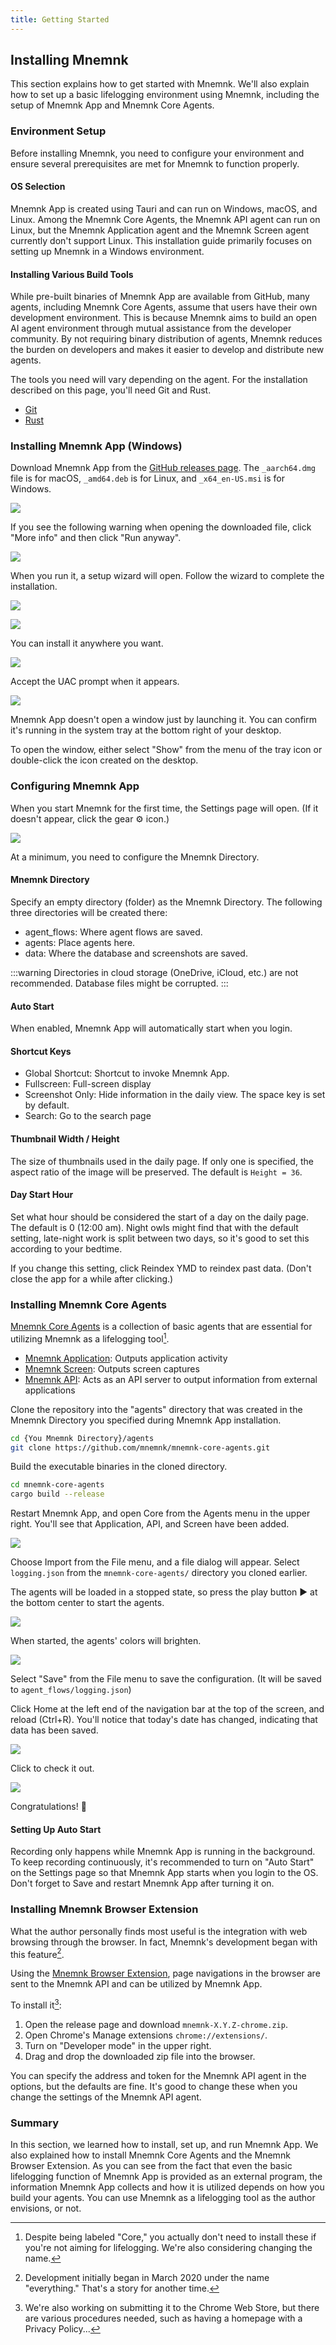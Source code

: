 ```yaml
---
title: Getting Started
---
```


## Installing Mnemnk

This section explains how to get started with Mnemnk.
We'll also explain how to set up a basic lifelogging environment using Mnemnk, including the setup of Mnemnk App and Mnemnk Core Agents.

### Environment Setup

Before installing Mnemnk, you need to configure your environment and ensure several prerequisites are met for Mnemnk to function properly.

#### OS Selection

Mnemnk App is created using Tauri and can run on Windows, macOS, and Linux.
Among the Mnemnk Core Agents, the Mnemnk API agent can run on Linux, but the Mnemnk Application agent and the Mnemnk Screen agent currently don't support Linux.
This installation guide primarily focuses on setting up Mnemnk in a Windows environment.

#### Installing Various Build Tools

While pre-built binaries of Mnemnk App are available from GitHub, many agents, including Mnemnk Core Agents, assume that users have their own development environment.
This is because Mnemnk aims to build an open AI agent environment through mutual assistance from the developer community. By not requiring binary distribution of agents, Mnemnk reduces the burden on developers and makes it easier to develop and distribute new agents.

The tools you need will vary depending on the agent.
For the installation described on this page, you'll need Git and Rust.

- [Git](https://git-scm.com/)
- [Rust](https://www.rust-lang.org/ja/learn/get-started)

### Installing Mnemnk App (Windows)

Download Mnemnk App from the [GitHub releases page](https://github.com/mnemnk/mnemnk-app/releases). The `_aarch64.dmg` file is for macOS, `_amd64.deb` is for Linux, and `_x64_en-US.msi` is for Windows.


![](/images/guide/getting-started/mnemnk-release-page.png)

If you see the following warning when opening the downloaded file, click "More info" and then click "Run anyway".

![](/images/guide/getting-started/windows-protect.png)

When you run it, a setup wizard will open. Follow the wizard to complete the installation.

![](/images/guide/getting-started/mnemnk-setup-wizard1.png)

![](/images/guide/getting-started/mnemnk-setup-wizard2.png)

You can install it anywhere you want.

![](/images/guide/getting-started/mnemnk-setup-wizard3.png)

Accept the UAC prompt when it appears.

![](/images/guide/getting-started/mnemnk-setup-wizard4.png)

Mnemnk App doesn't open a window just by launching it. You can confirm it's running in the system tray at the bottom right of your desktop.

To open the window, either select "Show" from the menu of the tray icon or double-click the icon created on the desktop.

### Configuring Mnemnk App

When you start Mnemnk for the first time, the Settings page will open. (If it doesn't appear, click the gear ⚙ icon.)


![](/images/guide/getting-started/settings.png)

At a minimum, you need to configure the Mnemnk Directory.

#### Mnemnk Directory

Specify an empty directory (folder) as the Mnemnk Directory. The following three directories will be created there:

- agent_flows: Where agent flows are saved.
- agents: Place agents here.
- data: Where the database and screenshots are saved.

:::warning
Directories in cloud storage (OneDrive, iCloud, etc.) are not recommended.
Database files might be corrupted.
:::

<Expansion title="Other Settings (Optional)" showIcon={false}>

#### Auto Start

When enabled, Mnemnk App will automatically start when you login.

#### Shortcut Keys

- Global Shortcut: Shortcut to invoke Mnemnk App.
- Fullscreen: Full-screen display
- Screenshot Only: Hide information in the daily view. The space key is set by default.
- Search: Go to the search page

#### Thumbnail Width / Height

The size of thumbnails used in the daily page. If only one is specified, the aspect ratio of the image will be preserved. The default is `Height = 36`.

#### Day Start Hour

Set what hour should be considered the start of a day on the daily page. The default is 0 (12:00 am). Night owls might find that with the default setting, late-night work is split between two days, so it's good to set this according to your bedtime.

If you change this setting, click Reindex YMD to reindex past data. (Don't close the app for a while after clicking.)

</Expansion>

### Installing Mnemnk Core Agents

[Mnemnk Core Agents](https://github.com/mnemnk/mnemnk-core-agents) is a collection of basic agents that are essential for utilizing Mnemnk as a lifelogging tool[^1].

- [Mnemnk Application](https://github.com/mnemnk/mnemnk-core-agents/tree/main/mnemnk-application): Outputs application activity
- [Mnemnk Screen](https://github.com/mnemnk/mnemnk-core-agents/tree/main/mnemnk-screen): Outputs screen captures
- [Mnemnk API](https://github.com/mnemnk/mnemnk-core-agents/tree/main/mnemnk-api): Acts as an API server to output information from external applications

Clone the repository into the "agents" directory that was created in the Mnemnk Directory you specified during Mnemnk App installation.

```sh
cd {You Mnemnk Directory}/agents
git clone https://github.com/mnemnk/mnemnk-core-agents.git
```

Build the executable binaries in the cloned directory.

```sh
cd mnemnk-core-agents
cargo build --release
```

Restart Mnemnk App, and open Core from the Agents menu in the upper right. You'll see that Application, API, and Screen have been added.

![](/images/guide/getting-started/agents-menu.png)

Choose Import from the File menu, and a file dialog will appear. Select `logging.json` from the `mnemnk-core-agents/` directory you cloned earlier.

The agents will be loaded in a stopped state, so press the play button ▶ at the bottom center to start the agents.

![](/images/guide/getting-started/screenshot-core-agents-imported.png)

When started, the agents' colors will brighten.

![](/images/guide/getting-started/screenshot-core-agents.png)

Select "Save" from the File menu to save the configuration. (It will be saved to `agent_flows/logging.json`)

Click Home at the left end of the navigation bar at the top of the screen, and reload (Ctrl+R). You'll notice that today's date has changed, indicating that data has been saved. 

![](/images/guide/getting-started/first-logging.png)

Click to check it out.

![](/images/guide/getting-started/first-daily-page.png)

Congratulations! 🎉

#### Setting Up Auto Start

Recording only happens while Mnemnk App is running in the background. To keep recording continuously, it's recommended to turn on "Auto Start" on the Settings page so that Mnemnk App starts when you login to the OS. Don't forget to Save and restart Mnemnk App after turning it on.

### Installing Mnemnk Browser Extension

What the author personally finds most useful is the integration with web browsing through the browser.
In fact, Mnemnk's development began with this feature[^2].

Using the [Mnemnk Browser Extension](https://github.com/mnemnk/mnemnk-browser-extension), page navigations in the browser are sent to the Mnemnk API and can be utilized by Mnemnk App.

To install it[^3]:

1. Open the release page and download `mnemnk-X.Y.Z-chrome.zip`.
2. Open Chrome's Manage extensions `chrome://extensions/`.
3. Turn on "Developer mode" in the upper right.
4. Drag and drop the downloaded zip file into the browser.

You can specify the address and token for the Mnemnk API agent in the options, but the defaults are fine. It's good to change these when you change the settings of the Mnemnk API agent.

### Summary

In this section, we learned how to install, set up, and run Mnemnk App. We also explained how to install Mnemnk Core Agents and the Mnemnk Browser Extension.
As you can see from the fact that even the basic lifelogging function of Mnemnk App is provided as an external program, the information Mnemnk App collects and how it is utilized depends on how you build your agents. You can use Mnemnk as a lifelogging tool as the author envisions, or not.

[^1]: Despite being labeled "Core," you actually don't need to install these if you're not aiming for lifelogging. We're also considering changing the name.

[^2]: Development initially began in March 2020 under the name "everything." That's a story for another time.

[^3]: We're also working on submitting it to the Chrome Web Store, but there are various procedures needed, such as having a homepage with a Privacy Policy...
